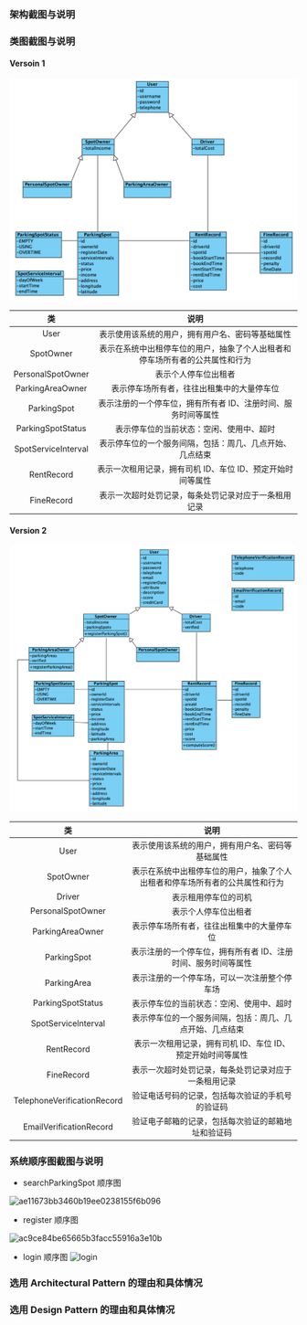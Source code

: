 ### 架构截图与说明



### 类图截图与说明

#### Versoin 1

![](img/class_diagram_v1.png)

|         类          |                             说明                             |
| :-----------------: | :----------------------------------------------------------: |
|        User         |       表示使用该系统的用户，拥有用户名、密码等基础属性       |
|      SpotOwner      | 表示在系统中出租停车位的用户，抽象了个人出租者和停车场所有者的公共属性和行为 |
|  PersonalSpotOwner  |                     表示个人停车位出租者                     |
|  ParkingAreaOwner   |          表示停车场所有者，往往出租集中的大量停车位          |
|     ParkingSpot     | 表示注册的一个停车位，拥有所有者 ID、注册时间、服务时间等属性 |
|  ParkingSpotStatus  |           表示停车位的当前状态：空闲、使用中、超时           |
| SpotServiceInterval |   表示停车位的一个服务间隔，包括：周几、几点开始、几点结束   |
|     RentRecord      |  表示一次租用记录，拥有司机 ID、车位 ID、预定开始时间等属性  |
|     FineRecord      |     表示一次超时处罚记录，每条处罚记录对应于一条租用记录     |

#### Version 2

![](img/class_diagram_v2.png)

|             类              |                             说明                             |
| :-------------------------: | :----------------------------------------------------------: |
|            User             |       表示使用该系统的用户，拥有用户名、密码等基础属性       |
|          SpotOwner          | 表示在系统中出租停车位的用户，抽象了个人出租者和停车场所有者的公共属性和行为 |
|           Driver            |                     表示租用停车位的司机                     |
|      PersonalSpotOwner      |                     表示个人停车位出租者                     |
|      ParkingAreaOwner       |          表示停车场所有者，往往出租集中的大量停车位          |
|         ParkingSpot         | 表示注册的一个停车位，拥有所有者 ID、注册时间、服务时间等属性 |
|         ParkingArea         |         表示注册的一个停车场，可以一次注册整个停车场         |
|      ParkingSpotStatus      |           表示停车位的当前状态：空闲、使用中、超时           |
|     SpotServiceInterval     |   表示停车位的一个服务间隔，包括：周几、几点开始、几点结束   |
|         RentRecord          |  表示一次租用记录，拥有司机 ID、车位 ID、预定开始时间等属性  |
|         FineRecord          |     表示一次超时处罚记录，每条处罚记录对应于一条租用记录     |
| TelephoneVerificationRecord |       验证电话号码的记录，包括每次验证的手机号的验证码       |
|   EmailVerificationRecord   |      验证电子邮箱的记录，包括每次验证的邮箱地址和验证码      |

### 系统顺序图截图与说明

- searchParkingSpot 顺序图

![ae11673bb3460b19ee0238155f6b096](https://user-images.githubusercontent.com/49605687/142857448-ba12c8cd-63d0-4aa9-b7d0-cf63d56b1d85.png)

- register 顺序图

![ac9ce84be65665b3facc55916a3e10b](https://user-images.githubusercontent.com/49605687/142857487-01735aff-c4d7-48a8-85fb-2131ba0ebed6.png)

- login 顺序图
![login](https://user-images.githubusercontent.com/49606344/143392430-75fedf26-6d71-4fcf-ae31-9dd21ca0879e.jpg)


### 选用 Architectural Pattern 的理由和具体情况



### 选用 Design Pattern 的理由和具体情况

